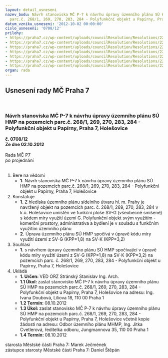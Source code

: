 ```yaml
---
layout: detail_usneseni
nazev_bodu: Návrh stanoviska MČ P-7 k návrhu úpravy územního plánu SÚ HMP na pozemcích
  parc.č. 268/1, 269, 270, 283, 284 - Polyfunkční objekt u Papírny, Praha 7, Holešovice
datum_vzniku_usneseni: '2012-10-02 00:00:00'
cislo_usneseni: '0708/12'
prilohy:
- https://praha7.cz/wp-content/uploads/councilResolution/Resolutions/22482/51-12-upap_11.doc
- https://praha7.cz/wp-content/uploads/councilResolution/Resolutions/22482/51-12-upap_21.doc
- https://praha7.cz/wp-content/uploads/councilResolution/Resolutions/22482/51-12-upap_31.doc
- https://praha7.cz/wp-content/uploads/councilResolution/Resolutions/22482/51-12-12_09_2012.doc
- https://praha7.cz/wp-content/uploads/councilResolution/Resolutions/22482/51-12-upap_51367.jpg
- https://praha7.cz/wp-content/uploads/councilResolution/Resolutions/22482/51-12-upap_61368.jpg
- https://praha7.cz/wp-content/uploads/councilResolution/Resolutions/22482/51-12-upap_71369.jpg
organ: rada
---
```

<div id="ucUsn_pList" class="usn">
	<span><h2>Usnesení rady MČ Praha 7 </h2>
<br></span><div class="standBody">
<span><h3>Návrh stanoviska MČ P-7 k návrhu úpravy územního plánu SÚ HMP na pozemcích parc.č. 268/1, 269, 270, 283, 284 - Polyfunkční objekt u Papírny, Praha 7, Holešovice</h3></span><div class="center">
		<strong>č. 0708/12</strong><br>
	</div>
<div class="center">
		<strong>Ze dne 02.10.2012</strong><br><br>
	</div>Rada MČ P7<br> po projednání<br><br><ol>
<li>Bere na vědomí<ul><li>
<strong>1.</strong> Návrh stanoviska MČ P-7 k návrhu úpravy územního plánu SÚ HMP na pozemcích parc.č. 268/1, 269, 270, 283, 284 - Polyfunkční objekt u Papírny, Praha 7, Holešovice</li></ul>
</li>
<li>Konstatuje<ul>
<li>
<strong>1.</strong> Z hlediska územního plánu sídelního útvaru hl. m. Prahy  je navržený objekt na pozemcích parc. č. 268/1, 269, 270, 283, 284 v k.ú. Holešovice umístěn ve funkční ploše SV-G (všeobecně smíšené) s kódem míry využití území G. Polyfunkční objekt svým využitím - komerční prostory, administrativa a bydlení je v souladu s funkčním využitím územního plánu</li>
<li>
<strong>2.</strong> Úprava územního plánu SÚ HMP spočívá v úpravě kódu míry využití území z SV-G (KPP=1,8) na SV-K (KPP=3,2)</li>
</ul>
</li>
<li>Souhlasí<ul><li>
<strong>1.</strong> s návrhem úpravy územního plánu SÚ HMP spočívající v úpravě kódu míry využití území z SV-G (KPP=1,8) na SV-K (KPP=3,2) na pozemcích parc. č. 268/1, 269, 270, 283, 284 - Polyfunkční objekt u Papírny, Praha 7, Holešovice       </li></ul>
</li>
<li>Ukládá<ul>
<li>
<strong>1. Určen: </strong>VED ORZ  Stránský  Stanislav Ing. Arch.</li>
<li>
<strong>1.1 Úkol: </strong>zaslat stanovisko MČ P-7 k návrhu úpravy územního plánu SÚ HMP na pozemcích parc.č. 268/1, 269, 270, 283, 284 - Polyfunkční objekt u Papírny, Praha 7, Holešovice na adresu:  Ing. Ivana Doubová, Liliova 18, 110 00 Praha 1  </li>
<li>
<strong>1.2 Termín: </strong>08.10.2012</li>
<li>
<strong>1.3 Úkol: </strong>zaslat stanovisko MČ P-7 k návrhu úpravy územního plánu SÚ HMP na pozemcích parc.č. 268/1, 269, 270, 283, 284 - Polyfunkční objekt u Papírny, Praha 7, Holešovice včetně kopie žádosti na adresu: Odbor územního plánu MHMP, Ing. Jitka Cvetlerová, ředitelka odboru, Jungmannova 35, 110 00 Praha 1      </li>
<li>
<strong>1.4 Termín: </strong>08.10.2012</li>
</ul>
</li>
</ol>starosta Městské části Praha 7: Marek Ječmének<br>zástupce starosty Městské části Praha 7: Daniel Štěpán 
</div>
</div>